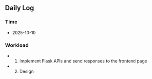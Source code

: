 ## Daily Log
### Time
- 2025-10-10

### Workload
- 1. Implement Flask APIs and send responses to the frontend page
- 2. Design 